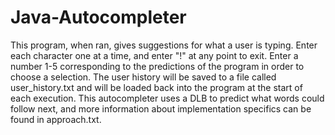 # Java-Autocompleter

This program, when ran, gives suggestions for what a user is typing. Enter each character one at a time, and enter "!" at any point to exit. Enter a number 1-5 corresponding to the predictions of the program in order to choose a selection. The user history will be saved to a file called user_history.txt and will be loaded back into the program at the start of each execution. This autocompleter uses a DLB to predict what words could follow next, and more information about implementation specifics can be found in approach.txt.
